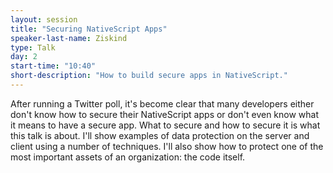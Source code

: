```yaml
---
layout: session
title: "Securing NativeScript Apps"
speaker-last-name: Ziskind
type: Talk
day: 2
start-time: "10:40"
short-description: "How to build secure apps in NativeScript."
---
```


After running a Twitter poll, it's become clear that many developers either don't know how to secure their NativeScript apps or don't even know what it means to have a secure app. What to secure and how to secure it is what this talk is about. I'll show examples of data protection on the server and client using a number of techniques. I'll also show how to protect one of the most important assets of an organization: the code itself.